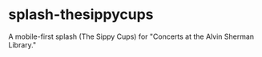 splash-thesippycups
===================

A mobile-first splash (The Sippy Cups) for "Concerts at the Alvin Sherman Library."